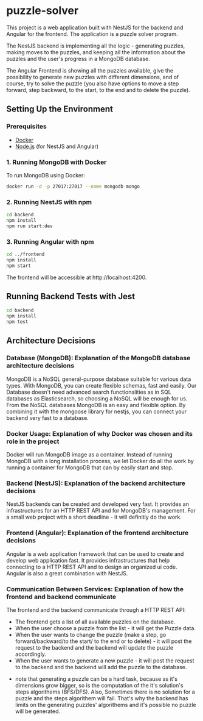 # puzzle-solver

This project is a web application built with NestJS for the backend and Angular for the frontend.
The application is a puzzle solver program.

The NestJS backend is implementing all the logic - generating puzzles, making moves to the puzzles, and keeping all the information about the puzzles and the user's progress in a MongoDB database.

The Angular Frontend is showing all the puzzles available, give the possibility to generate new puzzles with different dimensions, and of course, try to solve the puzzle (you also have options to move a step forward, step backward, to the start, to the end and to delete the puzzle).

## Setting Up the Environment

### Prerequisites

-   [Docker](https://www.docker.com/)
-   [Node.js](https://nodejs.org/) (for NestJS and Angular)

### 1. Running MongoDB with Docker

To run MongoDB using Docker:

```bash
docker run -d -p 27017:27017 --name mongodb mongo
```

### 2. Running NestJS with npm

```bash
cd backend
npm install
npm run start:dev
```

### 3. Running Angular with npm

```bash
cd ../frontend
npm install
npm start
```

The frontend will be accessible at http://localhost:4200.

## Running Backend Tests with Jest

```bash
cd backend
npm install
npm test
```

## Architecture Decisions

### Database (MongoDB): Explanation of the MongoDB database architecture decisions

MongoDB is a NoSQL general-purpose database suitable for various data types.
With MongoDB, you can create flexible schemas, fast and easily.
Our Database doesn't need advanced search functionalities as in SQL databases as Elasticsearch, so choosing a NoSQL will be enough for us.
From the NoSQL databases MongoDB is an easy and flexible option. By combining it with the mongoose library for nestjs, you can connect your backend very fast to a database.

### Docker Usage: Explanation of why Docker was chosen and its role in the project

Docker will run MongoDB image as a container.
Instead of running MongoDB with a long installation process, we let Docker do all the work by running a container for MongoDB that can by easily start and stop.

### Backend (NestJS): Explanation of the backend architecture decisions

NestJS backends can be created and developed very fast.
It provides an infrastructures for an HTTP REST API and for MongoDB's management.
For a small web project with a short deadline - it will definitly do the work.

### Frontend (Angular): Explanation of the frontend architecture decisions

Angular is a web application framework that can be used to create and develop web application fast.
It provides infrastructures that help connecting to a HTTP REST API and to design an organized ui code.
Angular is also a great combination with NestJS.

### Communication Between Services: Explanation of how the frontend and backend communicate

The frontend and the backend communicate through a HTTP REST API:

-   The frontend gets a list of all available puzzles on the database.
-   When the user choose a puzzle from the list - it will get the Puzzle data.
-   When the user wants to change the puzzle (make a step, go forward/backward/to the start/ to the end or to delete) - it will post the request to the backend and the backend will update the puzzle accordingly.
-   When the user wants to generate a new puzzle - it will post the request to the backend and the backend will add the puzzle to the database.

*   note that generating a puzzle can be a hard task, because as it's dimensions grow bigger, so is the computation of the it's solution's steps algorithems (BFS/DFS). Also, Sometimes there is no solution for a puzzle and the steps algorithem will fail. That's why the backend has limits on the generating puzzles' algorithems and it's possible no puzzle will be generated.
